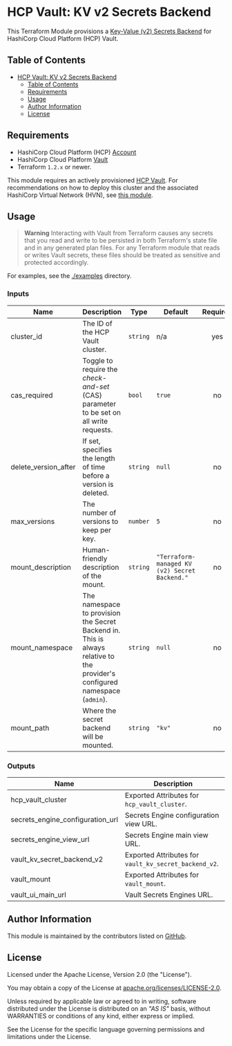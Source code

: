 # HCP Vault: KV v2 Secrets Backend

This Terraform Module provisions a [Key-Value (v2) Secrets Backend](https://www.vaultproject.io/docs/secrets/kv/kv-v2) for HashiCorp Cloud Platform (HCP) Vault.

## Table of Contents

- [HCP Vault: KV v2 Secrets Backend](#hcp-vault-kv-v2-secrets-backend)
  - [Table of Contents](#table-of-contents)
  - [Requirements](#requirements)
  - [Usage](#usage)
  - [Author Information](#author-information)
  - [License](#license)

## Requirements

* HashiCorp Cloud Platform (HCP) [Account](https://portal.cloud.hashicorp.com/sign-in)
* HashiCorp Cloud Platform [Vault](https://cloud.hashicorp.com/products/vault)
* Terraform `1.2.x` or newer.

This module requires an actively provisioned [HCP Vault](https://cloud.hashicorp.com/products/vault). For recommendations on how to deploy this cluster and the associated HashiCorp Virtual Network (HVN), see [this module](https://registry.terraform.io/modules/ksatirli/hvn-aws/hcp/latest).

## Usage

> **Warning**
> Interacting with Vault from Terraform causes any secrets that you read and write to be persisted in both Terraform's state file and in any generated plan files.
> For any Terraform module that reads or writes Vault secrets, these files should be treated as sensitive and protected accordingly.

For examples, see the [./examples](https://github.com/ksatirli/terraform-hcp-vault-kv-v2/tree/main/examples/) directory.

<!-- BEGIN_TF_DOCS -->
### Inputs

| Name | Description | Type | Default | Required |
|------|-------------|------|---------|:--------:|
| cluster_id | The ID of the HCP Vault cluster. | `string` | n/a | yes |
| cas_required | Toggle to require the _check-and-set_ (CAS) parameter to be set on all write requests. | `bool` | `true` | no |
| delete_version_after | If set, specifies the length of time before a version is deleted. | `string` | `null` | no |
| max_versions | The number of versions to keep per key. | `number` | `5` | no |
| mount_description | Human-friendly description of the mount. | `string` | `"Terraform-managed KV (v2) Secret Backend."` | no |
| mount_namespace | The namespace to provision the Secret Backend in. This is always relative to the provider's configured namespace (`admin`). | `string` | `null` | no |
| mount_path | Where the secret backend will be mounted. | `string` | `"kv"` | no |

### Outputs

| Name | Description |
|------|-------------|
| hcp_vault_cluster | Exported Attributes for `hcp_vault_cluster`. |
| secrets_engine_configuration_url | Secrets Engine configuration view URL. |
| secrets_engine_view_url | Secrets Engine main view URL. |
| vault_kv_secret_backend_v2 | Exported Attributes for `vault_kv_secret_backend_v2`. |
| vault_mount | Exported Attributes for `vault_mount`. |
| vault_ui_main_url | Vault Secrets Engines URL. |
<!-- END_TF_DOCS -->

## Author Information

This module is maintained by the contributors listed on [GitHub](https://github.com/ksatirli/terraform-hcp-vault-kv-v2/graphs/contributors).

## License

Licensed under the Apache License, Version 2.0 (the "License").

You may obtain a copy of the License at [apache.org/licenses/LICENSE-2.0](http://www.apache.org/licenses/LICENSE-2.0).

Unless required by applicable law or agreed to in writing, software distributed under the License is distributed on an _"AS IS"_ basis, without WARRANTIES or conditions of any kind, either express or implied.

See the License for the specific language governing permissions and limitations under the License.
